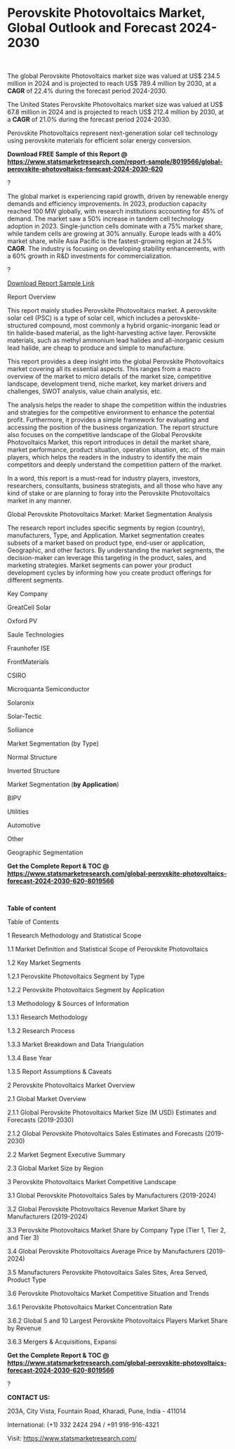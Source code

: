 <h1>Perovskite Photovoltaics Market, Global Outlook and Forecast 2024-2030</h1><br/><p>The global Perovskite Photovoltaics market size was valued at US$ 234.5 million in 2024 and is projected to reach US$ 789.4 million by 2030, at a <strong>CAGR</strong> of 22.4% during the forecast period 2024-2030.</p>
 
 
 
 <p>The United States Perovskite Photovoltaics market size was valued at US$ 67.8 million in 2024 and is projected to reach US$ 212.4 million by 2030, at a <strong>CAGR</strong> of 21.0% during the forecast period 2024-2030.</p>
 
 
 
 <p>Perovskite Photovoltaics represent next-generation solar cell technology using perovskite materials for efficient solar energy conversion.</p>
 
 
 
 <div><b>Download FREE Sample of this Report @ <a href="https://www.statsmarketresearch.com/download-free-sample/8019566/global-perovskite-photovoltaics-forecast-2024-2030-620">https://www.statsmarketresearch.com/report-sample/8019566/global-perovskite-photovoltaics-forecast-2024-2030-620</a></b></div>
 
 
 
 <p>? </p>
 
 
 
 <p>The global market is experiencing rapid growth, driven by renewable energy demands and efficiency improvements. In 2023, production capacity reached 100 MW globally, with research institutions accounting for 45% of demand. The market saw a 50% increase in tandem cell technology adoption in 2023. Single-junction cells dominate with a 75% market share, while tandem cells are growing at 30% annually. Europe leads with a 40% market share, while Asia Pacific is the fastest-growing region at 24.5% <strong>CAGR</strong>. The industry is focusing on developing stability enhancements, with a 60% growth in R&D investments for commercialization.</p>
 
 
 
 <p>? </p>
 
 
 
 <p><a href="https://www.statsmarketresearch.com/download-free-sample/8019566/global-perovskite-photovoltaics-forecast-2024-2030-620">Download Report Sample Link</a></p>
 
 
 
 <p>Report Overview</p>
 
 
 
 <p>This report mainly studies Perovskite Photovoltaics market. A perovskite solar cell (PSC) is a type of solar cell, which includes a perovskite-structured compound, most commonly a hybrid organic-inorganic lead or tin halide-based material, as the light-harvesting active layer. Perovskite materials, such as methyl ammonium lead halides and all-inorganic cesium lead halide, are cheap to produce and simple to manufacture.</p>
 
 
 
 <p>This report provides a deep insight into the global Perovskite Photovoltaics market covering all its essential aspects. This ranges from a macro overview of the market to micro details of the market size, competitive landscape, development trend, niche market, key market drivers and challenges, SWOT analysis, value chain analysis, etc.</p>
 
 
 
 <p>The analysis helps the reader to shape the competition within the industries and strategies for the competitive environment to enhance the potential profit. Furthermore, it provides a simple framework for evaluating and accessing the position of the business organization. The report structure also focuses on the competitive landscape of the Global Perovskite Photovoltaics Market, this report introduces in detail the market share, market performance, product situation, operation situation, etc. of the main players, which helps the readers in the industry to identify the main competitors and deeply understand the competition pattern of the market.</p>
 
 
 
 <p>In a word, this report is a must-read for industry players, investors, researchers, consultants, business strategists, and all those who have any kind of stake or are planning to foray into the Perovskite Photovoltaics market in any manner.</p>
 
 
 
 <p>Global Perovskite Photovoltaics Market: Market Segmentation Analysis</p>
 
 
 
 <p>The research report includes specific segments by region (country), manufacturers, Type, and Application. Market segmentation creates subsets of a market based on product type, end-user or application, Geographic, and other factors. By understanding the market segments, the decision-maker can leverage this targeting in the product, sales, and marketing strategies. Market segments can power your product development cycles by informing how you create product offerings for different segments.</p>
 
 
 
 <p>Key Company</p>
 
 
 
 <p>GreatCell Solar</p>
 
 
 
 <p>Oxford PV</p>
 
 
 
 <p>Saule Technologies</p>
 
 
 
 <p>Fraunhofer ISE</p>
 
 
 
 <p>FrontMaterials</p>
 
 
 
 <p>CSIRO</p>
 
 
 
 <p>Microquanta Semiconductor</p>
 
 
 
 <p>Solaronix</p>
 
 
 
 <p>Solar-Tectic</p>
 
 
 
 <p>Solliance</p>
 
 
 
 <p>Market Segmentation (by Type)</p>
 
 
 
 <p>Normal Structure</p>
 
 
 
 <p>Inverted Structure</p>
 
 
 
 <p>Market Segmentation (<strong>by Application</strong>)</p>
 
 
 
 <p>BIPV</p>
 
 
 
 <p>Utilities</p>
 
 
 
 <p>Automotive</p>
 
 
 
 <p>Other</p>
 
 
 
 <p>Geographic Segmentation</p>
 
 
 
 <div><b>Get the Complete Report & TOC @ <a href="https://www.statsmarketresearch.com/global-perovskite-photovoltaics-forecast-2024-2030-620-8019566">https://www.statsmarketresearch.com/global-perovskite-photovoltaics-forecast-2024-2030-620-8019566</a></b></div>
 
 
 
 <p><br />
 
 <b>Table of content</b></p>
 
 
 
 <p>Table of Contents<br />
 
 1 Research Methodology and Statistical Scope<br />
 
 1.1 Market Definition and Statistical Scope of Perovskite Photovoltaics<br />
 
 1.2 Key Market Segments<br />
 
 1.2.1 Perovskite Photovoltaics Segment by Type<br />
 
 1.2.2 Perovskite Photovoltaics Segment by Application<br />
 
 1.3 Methodology & Sources of Information<br />
 
 1.3.1 Research Methodology<br />
 
 1.3.2 Research Process<br />
 
 1.3.3 Market Breakdown and Data Triangulation<br />
 
 1.3.4 Base Year<br />
 
 1.3.5 Report Assumptions & Caveats<br />
 
 2 Perovskite Photovoltaics Market Overview<br />
 
 2.1 Global Market Overview<br />
 
 2.1.1 Global Perovskite Photovoltaics Market Size (M USD) Estimates and Forecasts (2019-2030)<br />
 
 2.1.2 Global Perovskite Photovoltaics Sales Estimates and Forecasts (2019-2030)<br />
 
 2.2 Market Segment Executive Summary<br />
 
 2.3 Global Market Size by Region<br />
 
 3 Perovskite Photovoltaics Market Competitive Landscape<br />
 
 3.1 Global Perovskite Photovoltaics Sales by Manufacturers (2019-2024)<br />
 
 3.2 Global Perovskite Photovoltaics Revenue Market Share by Manufacturers (2019-2024)<br />
 
 3.3 Perovskite Photovoltaics Market Share by Company Type (Tier 1, Tier 2, and Tier 3)<br />
 
 3.4 Global Perovskite Photovoltaics Average Price by Manufacturers (2019-2024)<br />
 
 3.5 Manufacturers Perovskite Photovoltaics Sales Sites, Area Served, Product Type<br />
 
 3.6 Perovskite Photovoltaics Market Competitive Situation and Trends<br />
 
 3.6.1 Perovskite Photovoltaics Market Concentration Rate<br />
 
 3.6.2 Global 5 and 10 Largest Perovskite Photovoltaics Players Market Share by Revenue<br />
 
 3.6.3 Mergers & Acquisitions, Expansi</p>
 
 
 
 <div><b>Get the Complete Report & TOC @ <a href="https://www.statsmarketresearch.com/global-perovskite-photovoltaics-forecast-2024-2030-620-8019566">https://www.statsmarketresearch.com/global-perovskite-photovoltaics-forecast-2024-2030-620-8019566</a></b></div>
 
 
 
 <p>? </p>
 
 
 
 <p><b>CONTACT US:</b><br />
 
 203A, City Vista, Fountain Road, Kharadi, Pune, India - 411014<br />
 
 International: (+1) 332 2424 294 / +91 916-916-4321<br />
 
 Visit: <a href="https://www.statsmarketresearch.com/">https://www.statsmarketresearch.com/</a></p>
